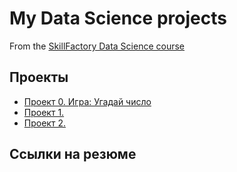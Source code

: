 # My Data Science projects

From the [SkillFactory Data Science course](https://github.com/StartrexII/sf_data_science)

## Проекты

* [Проект 0. Игра: Угадай число](https://github.com/StartrexII/sf_data_science/tree/main/project_0)
* [Проект 1.]()
* [Проект 2.]()


## Ссылки на резюме